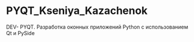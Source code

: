 # PYQT_Kseniya_Kazachenok
DEV- PYQT. Разработка оконных приложений Python c использованием Qt и PySide
